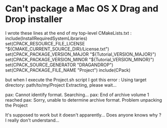 
# Can't package a Mac OS X Drag and Drop installer

I wrote these lines at the end of my top-level CMakeLists.txt :
include(InstallRequiredSystemLibraries)
set(CPACK_RESOURCE_FILE_LICENSE "${CMAKE_CURRENT_SOURCE_DIR}/License.txt")
set(CPACK_PACKAGE_VERSION_MAJOR "${Tutorial_VERSION_MAJOR}")
set(CPACK_PACKAGE_VERSION_MINOR "${Tutorial_VERSION_MINOR}")
set(CPACK_SOURCE_GENERATOR "DRAGANDROP")
set(CPACK_PACKAGE_FILE_NAME "Project")
include(CPack)

but when I execute the Project.sh script I got this error :
Using target directory: path/to/my/Project
Extracting, please wait...

pax: Cannot identify format. Searching...
pax: End of archive volume 1 reached
pax: Sorry, unable to determine archive format.
Problem unpacking the Project

It's supposed to work but it doesn't apparently...
Does anyone knows why ? I really don't understand...

        